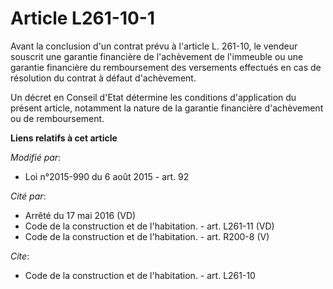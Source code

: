 # Article L261-10-1

Avant la conclusion d'un contrat prévu à l'article L. 261-10, le vendeur souscrit une garantie financière de l'achèvement de
l'immeuble ou une garantie financière du remboursement des versements effectués en cas de résolution du contrat à défaut
d'achèvement.

Un décret en Conseil d'Etat détermine les conditions d'application du présent article, notamment la nature de la garantie
financière d'achèvement ou de remboursement.

**Liens relatifs à cet article**

_Modifié par_:

  - Loi n°2015-990 du 6 août 2015 - art. 92

_Cité par_:

  - Arrêté du 17 mai 2016 (VD)
  - Code de la construction et de l'habitation. - art. L261-11 (VD)
  - Code de la construction et de l'habitation. - art. R200-8 (V)

_Cite_:

  - Code de la construction et de l'habitation. - art. L261-10
